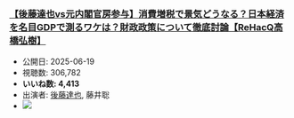 ### [【後藤達也vs元内閣官房参与】消費増税で景気どうなる？日本経済を名目GDPで測るワケは？財政政策について徹底討論【ReHacQ高橋弘樹】](https://www.youtube.com/watch?v=YH8_AQrbwLw)
-   公開日: 2025-06-19
-   視聴数: 306,782
-   **いいね数: 4,413**
-   出演者: [後藤達也](/rehacq_fan/people/後藤達也 "wikilink"), 藤井聡
- [![](https://img.youtube.com/vi/YH8_AQrbwLw/hqdefault.jpg)](https://www.youtube.com/watch?v=YH8_AQrbwLw)
